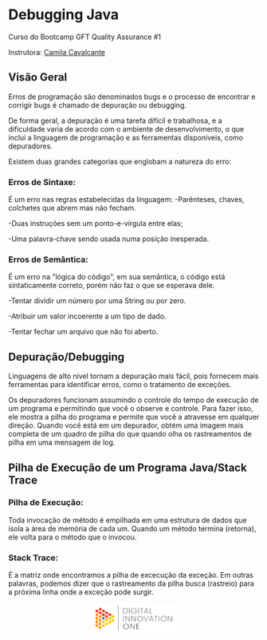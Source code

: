# Debugging Java
Curso do Bootcamp GFT Quality Assurance #1

Instrutora: [Camila Cavalcante](https://github.com/cami-la) 

## Visão Geral

Erros de programação são denominados bugs e o processo de encontrar e corrigir bugs é chamado de depuração ou debugging.

De forma geral, a depuração é uma tarefa difícil e trabalhosa, e a dificuldade varia de acordo com o ambiente de desenvolvimento, o que inclui a linguagem de programação e as ferramentas disponíveis, como depuradores.

Existem duas grandes categorias que englobam a natureza do erro:

### Erros de Sintaxe:
É um erro nas regras estabelecidas da linguagem:
-Parênteses, chaves, colchetes que abrem mas não fecham.

-Duas instruções sem um ponto-e-vírgula entre elas;

-Uma palavra-chave sendo usada numa posição inesperada.

### Erros de Semântica:
É um erro na "lógica do código", em sua semântica, o código está sintaticamente correto, porém não faz o que se esperava dele.

-Tentar dividir um número por uma String ou por zero.

-Atribuir um valor incoerente a um tipo de dado.

-Tentar fechar um arquivo que não foi aberto.

## Depuração/Debugging
Linguagens de alto nível tornam a depuração mais fácil, pois fornecem mais ferramentas para identificar erros, como o tratamento de exceções.

Os depuradores funcionam assumindo o controle do tempo de execução de um programa e permitindo que você o observe e controle. Para fazer isso, ele mostra a pilha do programa e permite que você a atravesse em qualquer direção. Quando você está em um depurador, obtém uma imagem mais completa de um quadro de pilha do que quando olha os rastreamentos de pilha em uma mensagem de log.

## Pilha de Execução de um Programa Java/Stack Trace
### Pilha de Execução:
Toda invocação de método é empilhada em uma estrutura de dados que isola a área de memória de cada um. Quando um método termina (retorna), ele volta para o método que o invocou.

### Stack Trace:
É a matriz onde encontramos a pilha de excecução da exceção. Em outras palavras, podemos dizer que o rastreamento da pilha busca (rastreio) para a próxima linha onde a exceção pode surgir.

<div align="center">
    <img src=dio.png height="35%" width="35%">
</div>
